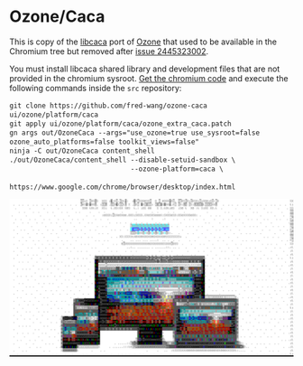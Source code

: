 # Ozone/Caca

This is copy of the [libcaca](http://caca.zoy.org/wiki/libcaca) port of
[Ozone](https://chromium.googlesource.com/chromium/src/+/master/docs/ozone_overview.md)
that used to be available in the Chromium tree but removed after
[issue 2445323002](https://codereview.chromium.org/2445323002/).

You must install libcaca shared library and development files that are not
provided in the chromium sysroot.
[Get the chromium code](https://www.chromium.org/developers/how-tos/get-the-code)
and execute the following commands inside the `src` repository:

``` shell
git clone https://github.com/fred-wang/ozone-caca ui/ozone/platform/caca
git apply ui/ozone/platform/caca/ozone_extra_caca.patch
gn args out/OzoneCaca --args="use_ozone=true use_sysroot=false ozone_auto_platforms=false toolkit_views=false"
ninja -C out/OzoneCaca content_shell
./out/OzoneCaca/content_shell --disable-setuid-sandbox \
                              --ozone-platform=caca \
                              https://www.google.com/chrome/browser/desktop/index.html
```

![Screenshot of chrome download page with Ozone/Caca](https://github.com/fred-wang/ozone-caca/raw/master/ozone-caca.png)
